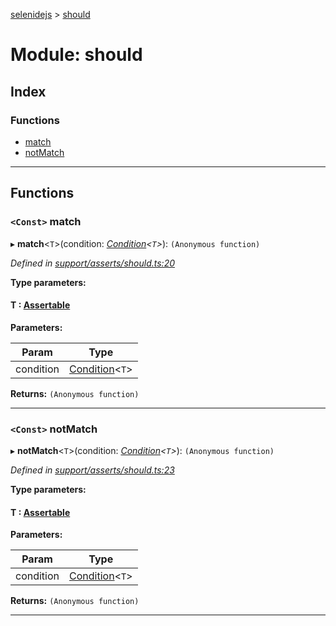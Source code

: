 [selenidejs](../README.md) > [should](../modules/should.md)

# Module: should

## Index

### Functions

* [match](should.md#match)
* [notMatch](should.md#notmatch)

---

## Functions

<a id="match"></a>

### `<Const>` match

▸ **match**<`T`>(condition: *[Condition](condition.md)<`T`>*): `(Anonymous function)`

*Defined in [support/asserts/should.ts:20](https://github.com/KnowledgeExpert/selenidejs/blob/master/lib/support/asserts/should.ts#L20)*

**Type parameters:**

#### T :  [Assertable](../interfaces/assertable.md)
**Parameters:**

| Param | Type |
| ------ | ------ |
| condition | [Condition](condition.md)<`T`> |

**Returns:** `(Anonymous function)`

___
<a id="notmatch"></a>

### `<Const>` notMatch

▸ **notMatch**<`T`>(condition: *[Condition](condition.md)<`T`>*): `(Anonymous function)`

*Defined in [support/asserts/should.ts:23](https://github.com/KnowledgeExpert/selenidejs/blob/master/lib/support/asserts/should.ts#L23)*

**Type parameters:**

#### T :  [Assertable](../interfaces/assertable.md)
**Parameters:**

| Param | Type |
| ------ | ------ |
| condition | [Condition](condition.md)<`T`> |

**Returns:** `(Anonymous function)`

___

